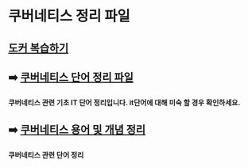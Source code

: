 # 쿠버네티스 정리 파일
## [도커 복습하기]()

## ➡️ [쿠버네티스 단어 정리 파일](https://github.com/hyoseong-j/GETTING_STARTED_with_KUBERNETES/blob/main/define.md)

#### 쿠버네티스 관련 기초 IT 단어 정리입니다. it단어에 대해 미숙 할 경우 확인하세요.

## ➡️ [쿠버네티스 용어 및 개념 정리](https://github.com/hyoseong-j/GETTING_STARTED_with_KUBERNETES/blob/main/define2.md)

#### 쿠버네티스 관련 단어 정리
